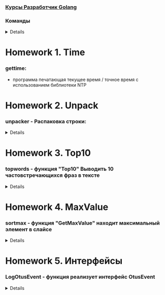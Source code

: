 ### [Курсы Разработчик Golang](https://otus.ru/lessons/razrabotchik-golang/)

### Команды
<details>

- **go run main.go** - запускает код без компиляции
- **go test** - запускает созданные ранее тесты
- **go mod init** - инициализирует модули
- **go mod tidy** - избавиться от неиспользуемых зависимостей
- **go vet** - анализирует код на предмет ошибок
- **golint** - поиск простых ошибок и некорректного оформления
- **gofmt -w -s -d .** - приводит написанный код к общему стилю ("-w" - записать, "-d" - вывести diff) 
- **go build** - компилирует код в бинарный файл
- **go clean -cache -modcache -i -r -n** - очистить кэш
- **go test -coverprofile=c.out && go tool cover -html=c.out**

</details>

# Homework 1. Time

### gettime:

- программа печатающая текущее время / точное время с использованием библиотеки NTP

# Homework 2. Unpack

### unpacker - Распаковка строки:
<details>

Цель: Создать Go функцию, осуществляющую примитивную распаковку строки, содержащую повторяющиеся символы / руны, 
**например:**  
* `a4bc2d5e` => `aaaabccddddde`
* `abcd` => `abcd`
* `45` => `` (некорректная строка)
* ``=>``

**Дополнительное задание: поддержка escape - последовательностей**  
* `qwe\4\5` => `qwe45` (*)
* `qwe\45` => `qwe44444` (*)
* `qwe\\5` => `qwe\\\\\` (*)

В случае если была передана некорректная строка функция должна возвращать ошибку. <br/>
Завести в репозитории отдельный пакет (модуль) для этого ДЗ <br/>
Реализовать функцию вида **Unpack(string) (string, error)** <br/>
При необходимости выделить вспомогательные функции <br/>
Написать unit-тесты на функцию <br/>
Критерии оценки: Функция должна проходить все тесты <br/>
Код должен проходить проверки **go vet** и **golint** <br/>
У преподавателя должна быть возможность скачать и проверить пакет с помощью **go get** / **go test** <br/>
Задание (\*) НЕ влияет на баллы, оно дано просто для развития навыков.  

</details>

# Homework 3. Top10

### topwords - функция "Top10" Выводить 10 частовстречающихся фраз в тексте
<details>

Частотный анализ
Цель: Написать функцию, принимающую на вход строку с текстом и возвращающую слайс с 10 самыми часто встречающихся в тексте словами.
Если есть более 10 самых частотных слов (например 15 разных слов встречаются ровно 133 раза, остальные < 100), можно вернуть любые 10 из самых частотных.
Словоформы не учитываем. "нога", "ногу", "ноги" - это разные слова. Слово с большой и маленькой буквы можно считать за разные слова.
"Нога" и "нога" - это разные слова. Знаки препинания можно считать "буквами" слова или отдельными словами. "-" (тире) - это отдельное слово.
"нога," и "нога" - это разные слова. Пример: "cat and dog one dog two cats and one man". "dog", "one", "and" - встречаются два раза, это топ-3.
Задание со звездочкой (*): учитывать большие/маленькие буквы и знаки препинания. "Нога" и "нога" - это одинаковые слова, "нога," и "нога" - это одинаковые слова,
"-" (тире) - это не слово. Завести в репозитории отдельный пакет (модуль) для этого ДЗ Реализовать функцию вид Top10(string) ([]string)
При необходимости выделить вспомогательные функции Написать unit-тесты на функцию
Критерии оценки: Функция должна проходить все тесты. Код должен проходить проверки go vet и golint
У преподавателя должна быть возможность скачать и проверить пакет с помощью go get / go test
Задание (*) НЕ влияет на баллы, оно дано просто для развития навыков.

</details>

# Homework 4. MaxValue

### sortmax - функция "GetMaxValue" находит максимальный элемент в слайсе
<details>

Поиск максимума
Написать функцию находящую максимальный элемент в слайсе
с произвольными элементами ([]interface{}) с использованием
пользовательской функции-компаратора.


</details>


# Homework 5. Интерфейсы

### LogOtusEvent - функция реализует интерфейс OtusEvent
<details>

Функция логирования Otus
Задача: написать функцию логирования **LogOtusEvent**, на вход которой приходят события типа **HwAccepted** (домашняя работа принята) и
**HwSubmitted** (студент отправил дз) для этого - спроектировать и реализовать интерфейс OtusEvent.

Для события HwAccepted мы хотим логирровать дату, айди и грейд, для HwSubmitter - дату, id и комментарий, например:

```bash
2019-01-01 submitted 3456 "please take a look at my homework"
2019-01-01 accepted 3456 4


type HwAccepted struct {
Id int
Grade int
}

type HwSubmitted struct {
Id int
Code string
Comment string
}

interface OtusEvent {
}

function LogOtusEvent(e OtusEvent, w io.Writer) {

}
```

</details>